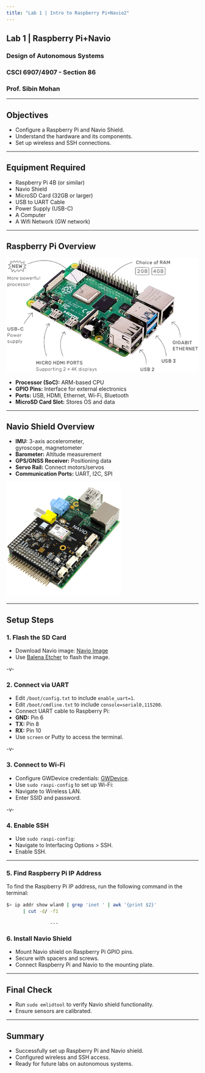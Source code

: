 ```yaml
---
title: "Lab 1 | Intro to Raspberry Pi+Navio2"
---
```


## **Lab 1** | Raspberry Pi+Navio

### Design of Autonomous Systems
### CSCI 6907/4907 - Section 86
### Prof. **Sibin Mohan**

---

## Objectives

- Configure a Raspberry Pi and Navio Shield.
- Understand the hardware and its components.
- Set up wireless and SSH connections.

---

## Equipment Required

- Raspberry Pi 4B (or similar)
- Navio Shield
- MicroSD Card (32GB or larger)
- USB to UART Cable
- Power Supply (USB-C)
- A Computer
- A Wifi Network (GW network)

---

## Raspberry Pi Overview

<img src="../img/hw/pi.png" height="300">

- **Processor (SoC):** ARM-based CPU
- **GPIO Pins:** Interface for external electronics
- **Ports:** USB, HDMI, Ethernet, Wi-Fi, Bluetooth
- **MicroSD Card Slot:** Stores OS and data


---

## Navio Shield Overview

- **IMU:** 3-axis accelerometer, <br>gyroscope, magnetometer
- **Barometer:** Altitude measurement
- **GPS/GNSS Receiver:** Positioning data
- **Servo Rail:** Connect motors/servos
- **Communication Ports:** UART, I2C, SPI

<img src="../img/hw/navio2.png" height="300"><br>

---

## Setup Steps

### 1. Flash the SD Card

- Download Navio image: [Navio Image](https://files.emlid.com/images/emlid-raspbian-20220608.img.xz)
- Use [Balena Etcher](https://www.balena.io/etcher/) to flash the image.

-v-

### 2. Connect via UART

- Edit `/boot/config.txt` to include `enable_uart=1`.
- Edit `/boot/cmdline.txt` to include `console=serial0,115200`.
- Connect UART cable to Raspberry Pi:
- **GND:** Pin 6
- **TX:** Pin 8
- **RX:** Pin 10
- Use `screen` or Putty to access the terminal.

-v-

### 3. Connect to Wi-Fi

- Configure GWDevice credentials: [GWDevice](http://mydevices.gwu.edu/).
- Use `sudo raspi-config` to set up Wi-Fi:
- Navigate to Wireless LAN.
- Enter SSID and password.

-v-

### 4. Enable SSH

- Use `sudo raspi-config`:
- Navigate to Interfacing Options > SSH.
- Enable SSH.

---

### 5. Find Raspberry Pi IP Address

To find the Raspberry Pi IP address, run the following command in the terminal:

```bash
$> ip addr show wlan0 | grep 'inet ' | awk '{print $2}' 
      | cut -d/ -f1
```

                    ---

### 6. Install Navio Shield

- Mount Navio shield on Raspberry Pi GPIO pins.
- Secure with spacers and screws.
- Connect Raspberry Pi and Navio to the mounting plate.

---

## Final Check

- Run `sudo emlidtool` to verify Navio shield functionality.
- Ensure sensors are calibrated.

---

## Summary

- Successfully set up Raspberry Pi and Navio shield.
- Configured wireless and SSH access.
- Ready for future labs on autonomous systems.

